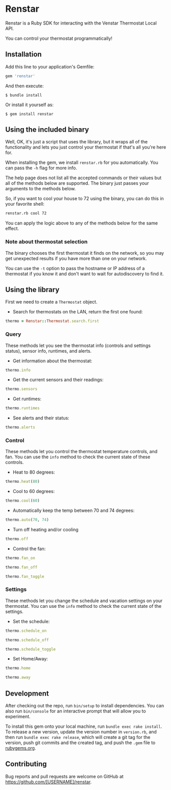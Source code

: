 # Renstar

Renstar is a Ruby SDK for interacting with the Venstar Thermostat Local API.

You can control your thermostat programmatically!

## Installation

Add this line to your application's Gemfile:

```ruby
gem 'renstar'
```

And then execute:

    $ bundle install

Or install it yourself as:

    $ gem install renstar

## Using the included binary

Well, OK, it's just a script that uses the library, but it wraps all of the
functionality and lets you just control your thermostat if that's all you're
here for.

When installing the gem, we install `renstar.rb` for you automatically. You can
pass the `-h` flag for more info.

The help page does not list all the accepted commands or their values but all of
the methods below are supported. The binary just passes your arguments to the
methods below.

So, if you want to cool your house to 72 using the binary, you can do this in
your favorite shell:
```bash
renstar.rb cool 72
```

You can apply the logic above to any of the methods below for the same effect.

### Note about thermostat selection

The binary chooses the first thermostat it finds on the network, so you may get
unexpected results if you have more than one on your network.

You can use the `-t` option to pass the hostname or IP address of a thermostat
if you know it and don't want to wait for autodiscovery to find it.

## Using the library

First we need to create a `Thermostat` object.

* Search for thermostats on the LAN, return the first one found:
```ruby
thermo = Renstar::Thermostat.search.first
```

### Query

These methods let you see the thermostat info (controls and settings status), sensor info, runtimes, and
alerts.

* Get information about the thermostat:
```ruby
thermo.info
```

* Get the current sensors and their readings:
```ruby
thermo.sensors
```

* Get runtimes:
```ruby
thermo.runtimes
```

* See alerts and their status:
```ruby
thermo.alerts
```

### Control

These methods let you control the thermostat temperature controls, and fan. You
can use the `info` method to check the current state of these controls.

* Heat to 80 degrees:
```ruby
thermo.heat(80)
```

* Cool to 60 degrees:
```ruby
thermo.cool(60)
```

* Automatically keep the temp between 70 and 74 degrees:
```ruby
thermo.auto(70, 74)
```

* Turn off heating and/or cooling
```ruby
thermo.off
```

* Control the fan:
```ruby
thermo.fan_on

thermo.fan_off

thermo.fan_toggle
```

### Settings

These methods let you change the schedule and vacation settings on your
thermostat. You can use the `info` method to check the current state of the
settings.

* Set the schedule:
```ruby
thermo.schedule_on

thermo.schedule_off

thermo.schedule_toggle
```

* Set Home/Away:
```ruby
thermo.home

thermo.away
```

## Development

After checking out the repo, run `bin/setup` to install dependencies. You can also run `bin/console` for an interactive prompt that will allow you to experiment.

To install this gem onto your local machine, run `bundle exec rake install`. To release a new version, update the version number in `version.rb`, and then run `bundle exec rake release`, which will create a git tag for the version, push git commits and the created tag, and push the `.gem` file to [rubygems.org](https://rubygems.org).

## Contributing

Bug reports and pull requests are welcome on GitHub at https://github.com/[USERNAME]/renstar.
